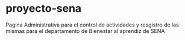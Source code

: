 # proyecto-sena
Pagina Administrativa para el control de actividades y resgistro de las mismas para el departamento de Bienestar al aprendiz de SENA 
